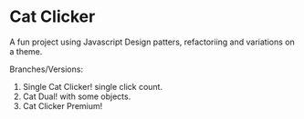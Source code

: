 # Cat Clicker

A fun project using Javascript Design patters, refactoriing and variations on a theme.

Branches/Versions:

1. Single Cat Clicker! single click count.
2. Cat Dual! with some objects.
3. Cat Clicker Premium! 
